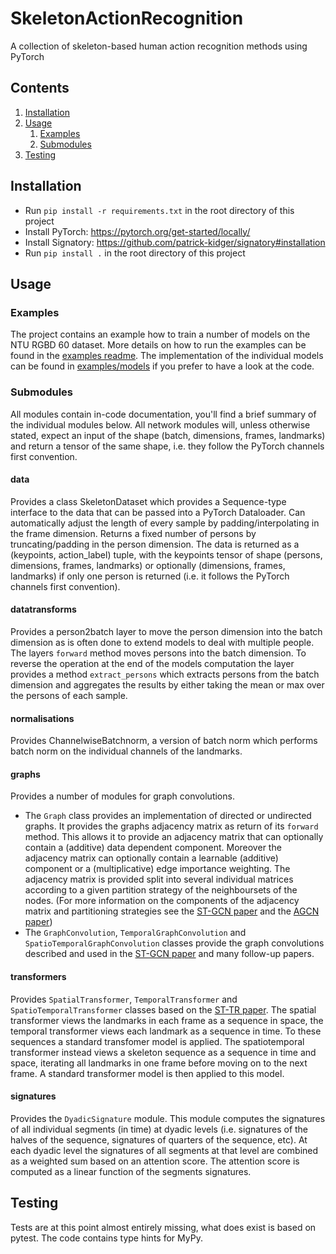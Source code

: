 # SkeletonActionRecognition
A collection of skeleton-based human action recognition methods using PyTorch

## Contents
1. [Installation](#installation)
2. [Usage](#usage)
   1. [Examples](#examples)
   2. [Submodules](#submodules)
3. [Testing](#testing)

## Installation
* Run ```pip install -r requirements.txt``` in the root directory of this project
* Install PyTorch: https://pytorch.org/get-started/locally/
* Install Signatory: https://github.com/patrick-kidger/signatory#installation
* Run ```pip install .``` in the root directory of this project

## Usage
### Examples
The project contains an example how to train a number of models on the NTU RGBD 60 dataset. More details on how to run the examples can be found in the [examples readme](./examples). The implementation of the individual models can be found in [examples/models](./examples/models) if you prefer to have a look at the code.

### Submodules
All modules contain in-code documentation, you'll find a brief summary of the individual modules below. All network modules will, unless otherwise stated, expect an input of the shape (batch, dimensions, frames, landmarks) and return a tensor of the same shape, i.e. they follow the PyTorch channels first convention. 

#### data
Provides a class SkeletonDataset which provides a Sequence-type interface to the data that can be passed into a PyTorch Dataloader. Can automatically adjust the length of every sample by padding/interpolating in the frame dimension. Returns a fixed number of persons by truncating/padding in the person dimension. The data is returned as a (keypoints, action_label) tuple, with the keypoints tensor of shape (persons, dimensions, frames, landmarks) or optionally (dimensions, frames, landmarks) if only one person is returned (i.e. it follows the PyTorch channels first convention).

#### datatransforms
Provides a person2batch layer to move the person dimension into the batch dimension as is often done to extend models to deal with multiple people. The layers `forward` method moves persons into the batch dimension. To reverse the operation at the end of the models computation the layer provides a method `extract_persons` which extracts persons from the batch dimension and aggregates the results by either taking the mean or max over the persons of each sample.

#### normalisations
Provides ChannelwiseBatchnorm, a version of batch norm which performs batch norm on the individual channels of the landmarks.

#### graphs
Provides a number of modules for graph convolutions.
* The `Graph` class provides an implementation of directed or undirected graphs. It provides the graphs adjacency matrix as return of its `forward` method. This allows it to provide an adjacency matrix that can optionally contain a (additive) data dependent component. Moreover the adjacency matrix can optionally contain a learnable (additive) component or a (multiplicative) edge importance weighting. The adjacency matrix is provided split into several individual matrices according to a given partition strategy of the neighboursets of the nodes.
(For more information on the components of the adjacency matrix and partitioning strategies see the [ST-GCN paper](https://arxiv.org/pdf/1801.07455.pdf) and the [AGCN paper](https://openaccess.thecvf.com/content_CVPR_2019/papers/Shi_Two-Stream_Adaptive_Graph_Convolutional_Networks_for_Skeleton-Based_Action_Recognition_CVPR_2019_paper.pdf))
* The `GraphConvolution`, `TemporalGraphConvolution` and `SpatioTemporalGraphConvolution` classes provide the graph convolutions described and used in the [ST-GCN paper](https://arxiv.org/pdf/1801.07455.pdf) and many follow-up papers.

#### transformers
Provides `SpatialTransformer`, `TemporalTransformer` and `SpatioTemporalTransformer` classes based on the [ST-TR paper](https://arxiv.org/pdf/2008.07404.pdf). The spatial transformer views the landmarks in each frame as a sequence in space, the temporal transformer views each landmark as a sequence in time. To these sequences a standard transfomer model is applied. The spatiotemporal transformer instead views a skeleton sequence as a sequence in time and space, iterating all landmarks in one frame before moving on to the next frame. A standard transformer model is then applied to this model.

#### signatures
Provides the `DyadicSignature` module. This module computes the signatures of all individual segments (in time) at dyadic levels (i.e. signatures of the halves of the sequence, signatures of quarters of the sequence, etc). At each dyadic level the signatures of all segments at that level are combined as a weighted sum based on an attention score. The attention score is computed as a linear function of the segments signatures.

## Testing
Tests are at this point almost entirely missing, what does exist is based on pytest. The code contains type hints for MyPy.
